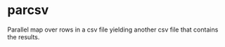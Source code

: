 # parcsv

Parallel map over rows in a csv file yielding another csv file that contains the results.
